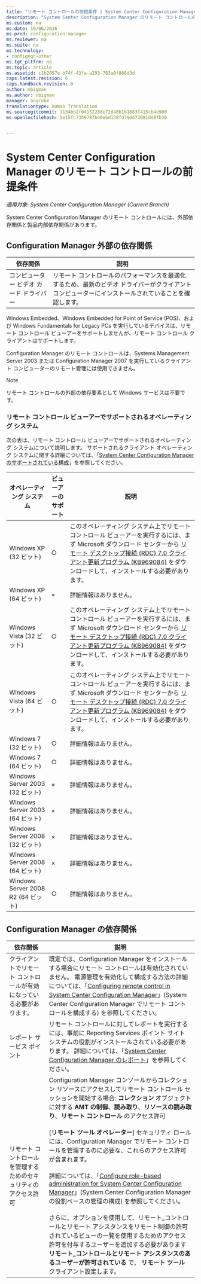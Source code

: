```yaml
---
title: "リモート コントロールの前提条件 | System Center Configuration Manager"
description: "System Center Configuration Manager のリモート コントロールの前提条件を確認します。"
ms.custom: na
ms.date: 10/06/2016
ms.prod: configuration-manager
ms.reviewer: na
ms.suite: na
ms.technology:
- configmgr-other
ms.tgt_pltfrm: na
ms.topic: article
ms.assetid: c1b2057e-b74f-43fa-a293-763a8f866d3d
caps.latest.revision: 6
caps.handback.revision: 0
author: nbigman
ms.author: nbigman
manager: angrobe
translationtype: Human Translation
ms.sourcegitcommit: 1134bb2f04152288e72d40b1b1083f415cb4e900
ms.openlocfilehash: 5e15fc7359787b40ebd138fd79dd72081dd8fb36


---
```

# <a name="prerequisites-for-remote-control-in-system-center-configuration-manager"></a>System Center Configuration Manager のリモート コントロールの前提条件

*適用対象: System Center Configuration Manager (Current Branch)*

System Center Configuration Manager のリモート コントロールには、外部依存関係と製品内部依存関係があります。  

## <a name="dependencies-external-to-configuration-manager"></a>Configuration Manager 外部の依存関係  

|依存関係|説明|  
|----------------|----------------------|  
|コンピューター ビデオ カード ドライバー|リモート コントロールのパフォーマンスを最適化するため、最新のビデオ ドライバーがクライアント コンピューターにインストールされていることを確認します。|  

 Windows Embedded、Windows Embedded for Point of Service (POS)、および Windows Fundamentals for Legacy PCs を実行しているデバイスは、リモート コントロール ビューアーをサポートしませんが、リモート コントロール クライアントはサポートします。  

 Configuration Manager のリモート コントロールは、Systems Management Server 2003 または Configuration Manager 2007 を実行しているクライアント コンピューターのリモート管理には使用できません。  

> [!NOTE]  
>  リモート コントロールの外部の依存要素として Windows サービスは不要です。  

### <a name="supported-operating-systems-for-the-remote-control-viewer"></a>リモート コントロール ビューアーでサポートされるオペレーティング システム  
 次の表は、リモート コントロール ビューアーでサポートされるオペレーティング システムについて説明します。 サポートされるクライアント オペレーティング システムに関する詳細については、「[System Center Configuration Manager のサポートされている構成](../../../../core/plan-design/configs/supported-configurations.md)」を参照してください。  

|オペレーティング システム|ビューアーのサポート|説明|  
|----------------------|--------------------|----------------------|  
|Windows XP (32 ビット)|○|このオペレーティング システム上でリモート コントロール ビューアーを実行するには、まず Microsoft ダウンロード センターから [リモート デスクトップ接続 (RDC) 7.0 クライアント更新プログラム (KB969084)](https://www.microsoft.com/en-us/download/details.aspx?id=12767) をダウンロードして、インストールする必要があります。|  
|Windows XP (64 ビット)|×|詳細情報はありません。|  
|Windows Vista (32 ビット)|○|このオペレーティング システム上でリモート コントロール ビューアーを実行するには、まず Microsoft ダウンロード センターから [リモート デスクトップ接続 (RDC) 7.0 クライアント更新プログラム (KB969084)](https://www.microsoft.com/en-us/download/details.aspx?id=12767) をダウンロードして、インストールする必要があります。|  
|Windows Vista (64 ビット)|○|このオペレーティング システム上でリモート コントロール ビューアーを実行するには、まず Microsoft ダウンロード センターから [リモート デスクトップ接続 (RDC) 7.0 クライアント更新プログラム (KB969084)](https://www.microsoft.com/en-us/download/details.aspx?id=12767) をダウンロードして、インストールする必要があります。|  
|Windows 7 (32 ビット)|○|詳細情報はありません。|  
|Windows 7 (64 ビット)|○|詳細情報はありません。|  
|Windows Server 2003 (32 ビット)|×|詳細情報はありません。|  
|Windows Server 2003 (64 ビット)|×|詳細情報はありません。|  
|Windows Server 2008 (32 ビット)|×|詳細情報はありません。|  
|Windows Server 2008 (64 ビット)|×|詳細情報はありません。|  
|Windows Server 2008 R2 (64 ビット)|○|詳細情報はありません。|  

## <a name="configuration-manager-dependencies"></a>Configuration Manager の依存関係  

|依存関係|説明|  
|----------------|----------------------|  
|クライアントでリモート コントロールが有効になっている必要があります。|既定では、Configuration Manager をインストールする場合にリモート コントロールは有効化されていません。 電源管理を有効化して構成する方法の詳細については、「[Configuring remote control in System Center Configuration Manager](../../../../core/clients/manage/remote-control/configuring-remote-control.md)」(System Center Configuration Manager でリモート コントロールを構成する) を参照してください。|  
|レポート サービス ポイント|リモート コントロールに対してレポートを実行するには、事前に Reporting Services ポイント サイト システムの役割がインストールされている必要があります。 詳細については、「[System Center Configuration Manager のレポート](../../../../core/servers/manage/reporting.md)」を参照してください。|  
|リモート コントロールを管理するためのセキュリティのアクセス許可|Configuration Manager コンソールからコレクション リソースにアクセスしてリモート コントロール セッションを開始する場合: **コレクション** オブジェクトに対する **AMT の制御**、**読み取り**、**リソースの読み取り**、**リモート コントロール** のアクセス許可<br /><br /> [**リモート ツール オペレーター**] セキュリティ ロールには、Configuration Manager でリモート コントロールを管理するのに必要な、これらのアクセス許可が含まれます。<br /><br /> 詳細については、「[Configure role-based administration for System Center Configuration Manager](../../../../core/servers/deploy/configure/configure-role-based-administration.md)」(System Center Configuration Manager の役割ベースの管理の構成) を参照してください。<br /><br /> さらに、オプションを使用して、リモート_コントロールとリモート アシスタンスをリモート制御の許可されているビューの一覧を使用するためのアクセス許可を付与するユーザーを追加する必要があります **リモート_コントロールとリモート アシスタンスのあるユーザーが許可されている** で、 **リモート ツール** クライアント設定します。|  



<!--HONumber=Nov16_HO1-->



